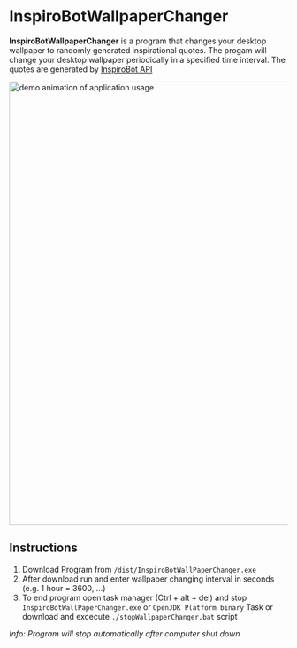 # InspiroBotWallpaperChanger
**InspiroBotWallpaperChanger** is a program that changes your desktop wallpaper to randomly generated inspirational quotes.
The progam will change your desktop wallpaper periodically in a specified time interval. The quotes are generated by [InspiroBot API](https://inspirobot.me/)

<img src="https://raw.githubusercontent.com/bkuermayr/InspiroBotWallpaperChanger/master/demo.gif" alt="demo animation of application usage" width="800"/>

## Instructions
1. Download Program from ``/dist/InspiroBotWallPaperChanger.exe``
2. After download run and enter wallpaper changing interval in seconds (e.g. 1 hour = 3600, ...)
3. To end program open task manager (Ctrl + alt + del) and stop ``InspiroBotWallPaperChanger.exe`` or ``OpenJDK Platform binary`` Task or download and excecute ``./stopWallpaperChanger.bat`` script

_Info: Program will stop automatically after computer shut down_
